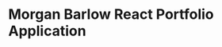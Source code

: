 <!-- if you see a # it usually means it's a generic heading tag -->
# Morgan Barlow React Portfolio Application

<!-- You can write all the inscructions of how to work with your files. Pulling it down from github, what packages you need, etc -->